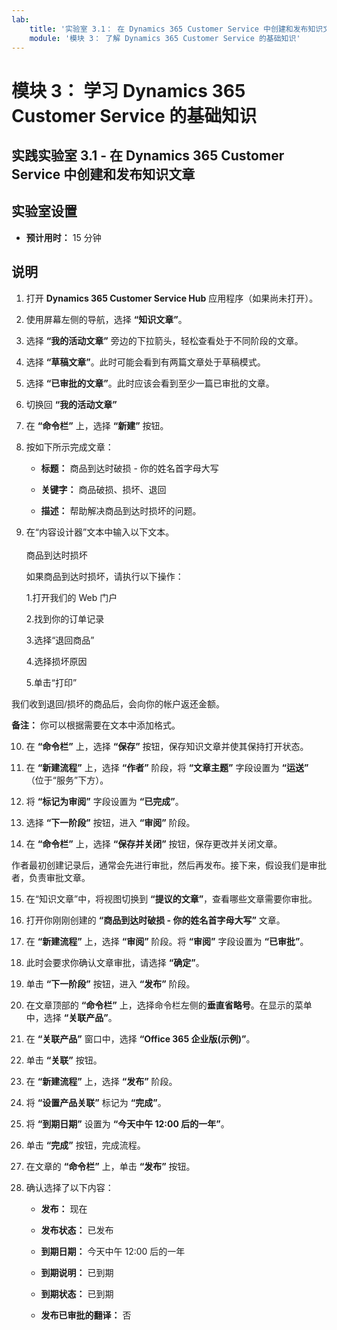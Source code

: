 ```yaml
---
lab:
    title: '实验室 3.1： 在 Dynamics 365 Customer Service 中创建和发布知识文章'
    module: '模块 3： 了解 Dynamics 365 Customer Service 的基础知识'
---
```


模块 3： 学习 Dynamics 365 Customer Service 的基础知识
========================

## 实践实验室 3.1 - 在 Dynamics 365 Customer Service 中创建和发布知识文章

## 实验室设置

  - **预计用时：** 15 分钟

## 说明

1. 打开 **Dynamics 365 Customer Service Hub** 应用程序（如果尚未打开）。 

2. 使用屏幕左侧的导航，选择 **“知识文章”**。 

3. 选择 **“我的活动文章”** 旁边的下拉箭头，轻松查看处于不同阶段的文章。 

4. 选择 **“草稿文章”**。此时可能会看到有两篇文章处于草稿模式。

5. 选择 **“已审批的文章”**。此时应该会看到至少一篇已审批的文章。 

6. 切换回 **“我的活动文章”**

7. 在 **“命令栏”** 上，选择 **“新建”** 按钮。 

8. 按如下所示完成文章：

	- **标题：** 商品到达时破损 - 你的姓名首字母大写

	- **关键字：** 商品破损、损坏、退回

	- **描述：** 帮助解决商品到达时损坏的问题。 

9. 在“内容设计器”文本中输入以下文本。   
‎  
‎	商品到达时损坏

	如果商品到达时损坏，请执行以下操作：

	1.打开我们的 Web 门户

	2.找到你的订单记录

	3.选择“退回商品”

	4.选择损坏原因

	5.单击“打印”

我们收到退回/损坏的商品后，会向你的帐户返还金额。

**备注：** 你可以根据需要在文本中添加格式。 

10. 在 **“命令栏”** 上，选择 **“保存”** 按钮，保存知识文章并使其保持打开状态。 

11. 在 **“新建流程”** 上，选择 **“作者”** 阶段，将 **“文章主题”** 字段设置为 **“运送”** （位于“服务”下方）。 

12. 将 **“标记为审阅”** 字段设置为 **“已完成”**。

13. 选择 **“下一阶段”** 按钮，进入 **“审阅”** 阶段。

14. 在 **“命令栏”** 上，选择 **“保存并关闭”** 按钮，保存更改并关闭文章。

作者最初创建记录后，通常会先进行审批，然后再发布。接下来，假设我们是审批者，负责审批文章。 

15. 在“知识文章”中，将视图切换到 **“提议的文章”**，查看哪些文章需要你审批。 

16. 打开你刚刚创建的 **“商品到达时破损 - 你的姓名首字母大写”** 文章。

17. 在 **“新建流程”** 上，选择 **“审阅”** 阶段。将 **“审阅”** 字段设置为 **“已审批”**。

18. 此时会要求你确认文章审批，请选择 **“确定”**。 

19. 单击 **“下一阶段”** 按钮，进入 **“发布”** 阶段。 

20. 在文章顶部的 **“命令栏”** 上，选择命令栏左侧的**垂直省略号**。在显示的菜单中，选择 **“关联产品”**。 

21. 在 **“关联产品”** 窗口中，选择 **“Office 365 企业版(示例)”**。

22. 单击 **“关联”** 按钮。 

23. 在 **“新建流程”** 上，选择 **“发布”** 阶段。 

24. 将 **“设置产品关联”** 标记为 **“完成”**。 

25. 将 **“到期日期”** 设置为 **“今天中午 12:00 后的一年”**。 

26. 单击 **“完成”** 按钮，完成流程。 

27. 在文章的 **“命令栏”** 上，单击 **“发布”** 按钮。 

28. 确认选择了以下内容：

	- **发布：** 现在

	- **发布状态：** 已发布

	- **到期日期：** 今天中午 12:00 后的一年

	- **到期说明：** 已到期

	- **到期状态：** 已到期

	- **发布已审批的翻译：** 否


